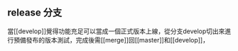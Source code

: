 ## release 分支
當[[develop]]覺得功能充足可以當成一個正式版本上線，從分支develop切出來進行預備發布的版本測試，完成後需[[merge]]回[[master]]和[[develop]]，